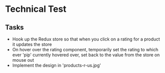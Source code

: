 # Technical Test

## Tasks

- Hook up the Redux store so that when you click on a rating for a product it updates the store
- On hover over the rating component, temporarily set the rating to which ever 'pip' currently hovered over, set back to the value from the store on mouse out
- Implement the design in 'products-r-us.jpg'
